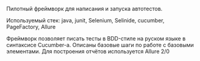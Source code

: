 Пилотный фреймворк для написания и запуска автотестов.

Используемый стек: java, junit, Selenium, Selinide, cucumber, PageFactory, Allure

Фреймворк позволяет писать тесты в BDD-стиле на руском языке в синтаксисе Cucumber-а.
Описаны базовые шаги по работе с базовыми элементами.
Для построения отчётов используется Allure 2/0
